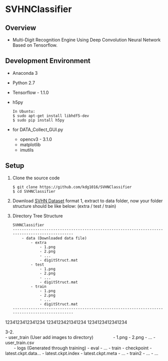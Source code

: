 # SVHNClassifier


## Overview

- Multi-Digit Recognition Engine Using Deep Convolution Neural Network Based on Tensorflow.


## Development Environment
- Anaconda 3
- Python 2.7
- Tensorflow - 1.1.0
- h5py

    ```
    In Ubuntu:
    $ sudo apt-get install libhdf5-dev
    $ sudo pip install h5py
    ```
- for DATA_Collect_GUI.py

  - opencv3 - 3.1.0
  - matplotlib
  - imutils


## Setup

1. Clone the source code

    ```
    $ git clone https://github.com/kdg1016/SVHNClassifier    
    $ cd SVHNClassifier
    ```

2. Download [SVHN Dataset](http://ufldl.stanford.edu/housenumbers/) format 1, 
   extract to data folder, now your folder structure should be like below: (extra / test / train)

3. Directory Tree Structure
    ```
    SVHNClassifier
    ----------------------------------------------------------------------------------------------       
        - data (Downloaded data file)
            - extra
                - 1.png 
                - 2.png
                - ...
                - digitStruct.mat
            - test
                - 1.png 
                - 2.png
                - ...
                - digitStruct.mat
            - train
                - 1.png 
                - 2.png
                - ...
                - digitStruct.mat
    ----------------------------------------------------------------------------------------------           
    ```
1234123412341234
1234123421341234
1234123412341234

3-2.        
            - user_train (User add images to directory)
                - 1.png 
                - 2.png
                - ...
                - user_train.csv    
        - logs (Generated through training)
            - eval
                - ...
            - train
                - checkpoint
                - latest.ckpt.data...
                - latest.ckpt.index
                - latest.ckpt.meta
                - ...
            - train2
                - ...
            - ...
    
    

